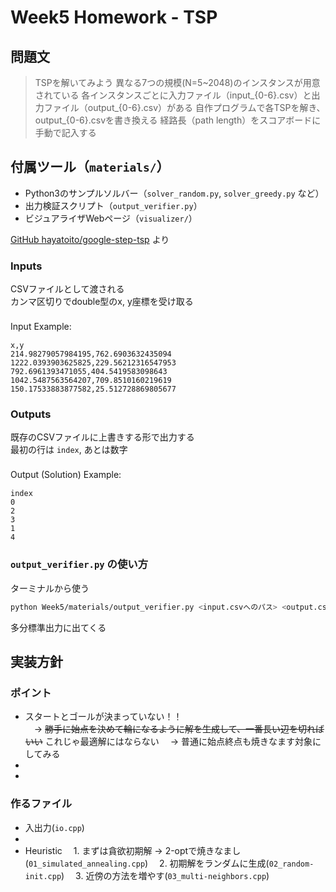 # Week5 Homework - TSP

## 問題文

> TSPを解いてみよう
> 異なる7つの規模(N=5~2048)のインスタンスが用意されている
> 各インスタンスごとに入力ファイル（input_{0-6}.csv）と出力ファイル（output_{0-6}.csv）がある
> 自作プログラムで各TSPを解き、output_{0-6}.csvを書き換える
> 経路長（path length）をスコアボードに手動で記入する


## 付属ツール（`materials/`）

- Python3のサンプルソルバー（`solver_random.py`, `solver_greedy.py` など）
- 出力検証スクリプト（`output_verifier.py`）
- ビジュアライザWebページ（`visualizer/`）

[GitHub hayatoito/google-step-tsp](https://github.com/hayatoito/google-step-tsp/tree/main) より


### Inputs
CSVファイルとして渡される　  
カンマ区切りでdouble型のx, y座標を受け取る　  
　  
Input Example:　  

```
x,y
214.98279057984195,762.6903632435094
1222.0393903625825,229.56212316547953
792.6961393471055,404.5419583098643
1042.5487563564207,709.8510160219619
150.17533883877582,25.512728869805677
```

### Outputs
既存のCSVファイルに上書きする形で出力する　  
最初の行は `index`, あとは数字　  
　  
Output (Solution) Example:　  

```
index
0
2
3
1
4
```


### `output_verifier.py` の使い方

ターミナルから使う　  

```bash
python Week5/materials/output_verifier.py <input.csvへのパス> <output.csvへのパス>
```

多分標準出力に出てくる　  


## 実装方針

### ポイント

- スタートとゴールが決まっていない！！　  
　→ ~~勝手に始点を決めて輪になるように解を生成して、一番長い辺を切ればいい~~ これじゃ最適解にはならない
　→ 普通に始点終点も焼きなます対象にしてみる
- 
- 


### 作るファイル

- 入出力(`io.cpp`)
- 
- Heuristic
　1. まずは貪欲初期解 → 2-optで焼きなまし(`01_simulated_annealing.cpp`)
　2. 初期解をランダムに生成(`02_random-init.cpp`)
　3. 近傍の方法を増やす(`03_multi-neighbors.cpp`)

